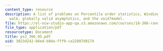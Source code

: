 ```yaml
---
content_type: resource
description: A list of problems on Percentile order statistics, Winding angle of Pearson?s
  walk, globally valid asymptotics, and the void?model.
file: https://ol-ocw-studio-app-qa.s3.amazonaws.com/courses/18-366-random-walks-and-diffusion-fall-2006/3023d242b6edb8dafff9ca22887d8174_ps2_366_05.pdf
file_type: application/pdf
resourcetype: Document
title: ps2_366_05.pdf
uid: 3023d242-b6ed-b8da-fff9-ca22887d8174
---
```

